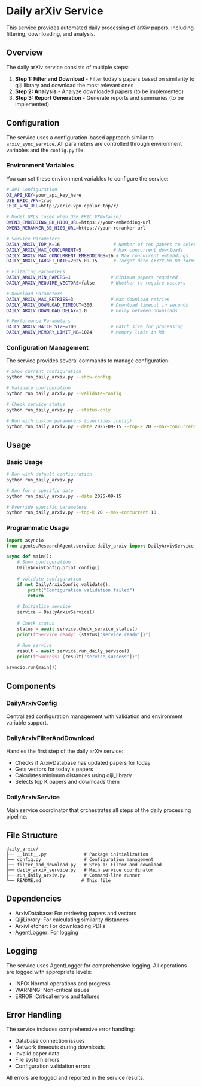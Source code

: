 # Daily arXiv Service

This service provides automated daily processing of arXiv papers, including filtering, downloading, and analysis.

## Overview

The daily arXiv service consists of multiple steps:

1. **Step 1: Filter and Download** - Filter today's papers based on similarity to qiji library and download the most relevant ones
2. **Step 2: Analysis** - Analyze downloaded papers (to be implemented)
3. **Step 3: Report Generation** - Generate reports and summaries (to be implemented)

## Configuration

The service uses a configuration-based approach similar to `arxiv_sync_service`. All parameters are controlled through environment variables and the `config.py` file.

### Environment Variables

You can set these environment variables to configure the service:

```bash
# API Configuration
QZ_API_KEY=your_api_key_here
USE_ERIC_VPN=true
ERIC_VPN_URL=http://eric-vpn.cpolar.top/r/

# Model URLs (used when USE_ERIC_VPN=false)
QWEN3_EMBEDDING_8B_H100_URL=https://your-embedding-url
QWEN3_RERANKER_8B_H100_URL=https://your-reranker-url

# Service Parameters
DAILY_ARXIV_TOP_K=16                    # Number of top papers to select
DAILY_ARXIV_MAX_CONCURRENT=5            # Max concurrent downloads
DAILY_ARXIV_MAX_CONCURRENT_EMBEDDINGS=16 # Max concurrent embeddings
DAILY_ARXIV_TARGET_DATE=2025-09-15      # Target date (YYYY-MM-DD format)

# Filtering Parameters
DAILY_ARXIV_MIN_PAPERS=1               # Minimum papers required
DAILY_ARXIV_REQUIRE_VECTORS=false      # Whether to require vectors

# Download Parameters
DAILY_ARXIV_MAX_RETRIES=3              # Max download retries
DAILY_ARXIV_DOWNLOAD_TIMEOUT=300       # Download timeout in seconds
DAILY_ARXIV_DOWNLOAD_DELAY=1.0         # Delay between downloads

# Performance Parameters
DAILY_ARXIV_BATCH_SIZE=100             # Batch size for processing
DAILY_ARXIV_MEMORY_LIMIT_MB=1024       # Memory limit in MB
```

### Configuration Management

The service provides several commands to manage configuration:

```bash
# Show current configuration
python run_daily_arxiv.py --show-config

# Validate configuration
python run_daily_arxiv.py --validate-config

# Check service status
python run_daily_arxiv.py --status-only

# Run with custom parameters (overrides config)
python run_daily_arxiv.py --date 2025-09-15 --top-k 20 --max-concurrent 10
```

## Usage

### Basic Usage

```bash
# Run with default configuration
python run_daily_arxiv.py

# Run for a specific date
python run_daily_arxiv.py --date 2025-09-15

# Override specific parameters
python run_daily_arxiv.py --top-k 20 --max-concurrent 10
```

### Programmatic Usage

```python
import asyncio
from agents.ResearchAgent.service.daily_arxiv import DailyArxivService, DailyArxivConfig

async def main():
    # Show configuration
    DailyArxivConfig.print_config()
    
    # Validate configuration
    if not DailyArxivConfig.validate():
        print("Configuration validation failed")
        return
    
    # Initialize service
    service = DailyArxivService()
    
    # Check status
    status = await service.check_service_status()
    print(f"Service ready: {status['service_ready']}")
    
    # Run service
    result = await service.run_daily_service()
    print(f"Success: {result['service_success']}")

asyncio.run(main())
```

## Components

### DailyArxivConfig
Centralized configuration management with validation and environment variable support.

### DailyArxivFilterAndDownload
Handles the first step of the daily arXiv service:
- Checks if ArxivDatabase has updated papers for today
- Gets vectors for today's papers
- Calculates minimum distances using qiji_library
- Selects top K papers and downloads them

### DailyArxivService
Main service coordinator that orchestrates all steps of the daily processing pipeline.

## File Structure

```
daily_arxiv/
├── __init__.py              # Package initialization
├── config.py                # Configuration management
├── filter_and_download.py   # Step 1: Filter and download
├── daily_arxiv_service.py   # Main service coordinator
├── run_daily_arxiv.py       # Command-line runner
└── README.md               # This file
```

## Dependencies

- ArxivDatabase: For retrieving papers and vectors
- QijiLibrary: For calculating similarity distances
- ArxivFetcher: For downloading PDFs
- AgentLogger: For logging

## Logging

The service uses AgentLogger for comprehensive logging. All operations are logged with appropriate levels:
- INFO: Normal operations and progress
- WARNING: Non-critical issues
- ERROR: Critical errors and failures

## Error Handling

The service includes comprehensive error handling:
- Database connection issues
- Network timeouts during downloads
- Invalid paper data
- File system errors
- Configuration validation errors

All errors are logged and reported in the service results.
